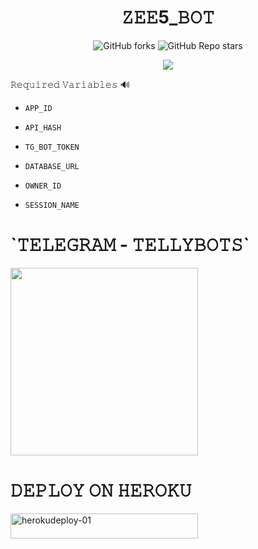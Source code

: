 <h1 align="center">
  <b> 𝚉𝙴𝙴5_𝙱𝙾𝚃 </b>
</h1>

<p align="center" > <img alt="GitHub forks" src="https://img.shields.io/github/forks/Tellybots/Zee5-Dl-Bot?label=%F0%9F%8D%B4Forks&logoColor=blue&style=social">
<img alt="GitHub Repo stars" src="https://img.shields.io/github/stars/Tellybots/Zee5-dl-bot?label=%E2%AD%90%EF%B8%8FStars&logoColor=blue&style=social"> </p>

<p align="center"><a href="https://github.com/Tellybots/Zee5-Dl-Bot"><img src="https://github-readme-stats.vercel.app/api/pin?username=Tellybots&show_icons=true&theme=dracula&hide_border=true&repo=Zee5-dl-Bot"></a></p>



  
𝚁𝚎𝚚𝚞𝚒𝚛𝚎𝚍 𝚅𝚊𝚛𝚒𝚊𝚋𝚕𝚎𝚜 🔊

* `APP_ID`

* `API_HASH`

* `TG_BOT_TOKEN`

* `DATABASE_URL`

* `OWNER_ID`

* `SESSION_NAME`

<h1 align="left">
  `𝚃𝙴𝙻𝙴𝙶𝚁𝙰𝙼 - 𝚃𝙴𝙻𝙻𝚈𝙱𝙾𝚃𝚂`
</h1>

<p align="left">  <a href="https://t.me/Tellybots"> <img src="https://img.shields.io/badge/Telegram-Join My%20Channel-gold?style=for-the-badge&logo=telegram" width="300""/></a></p>



<h1 align="left">
  <b> 𝙳𝙴𝙿𝙻𝙾𝚈 𝙾𝙽 𝙷𝙴𝚁𝙾𝙺𝚄 </b>
</h1>



<p align="left"><a href="https://heroku.com/deploy?template=https://github.com/Tellybots/Zee5-dl-Bot">
    <img src="https://img.shields.io/badge/Deploy%20To Heroku-purple?style=for-the-badge&logo=Heroku" alt="herokudeploy-01" border="0" height="40" width="300"></a>
</p>
